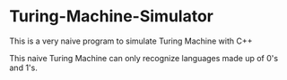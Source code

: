 # Turing-Machine-Simulator
This is a very naive program to simulate Turing Machine with C++

This naive Turing Machine can only recognize languages made up of 0's and 1's.
